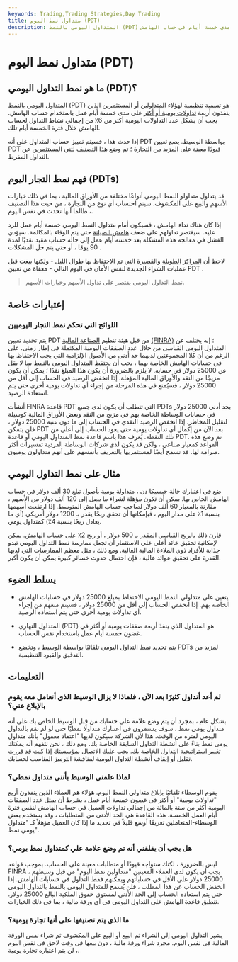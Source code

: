 ```yaml
---
keywords: Trading,Trading Strategies,Day Trading
title: متداول نمط اليوم (PDT)
description: المتداول اليومي بالنمط (PDT) هو تسمية تنظيمية للمتداولين الذين ينفذون أربعة تداولات يومية أو أكثر على مدى خمسة أيام في حساب الهامش.
---
```


# متداول نمط اليوم (PDT)
## ما هو نمط التداول اليومي (PDT)؟

المتداول اليومي بالنمط (PDT) هو تسمية تنظيمية لهؤلاء المتداولين أو المستثمرين الذين ينفذون أربعة [تداولات يومية أو أكثر](/daytrader) على مدى خمسة أيام عمل باستخدام حساب الهامش. يجب أن يشكل عدد التداولات اليومية أكثر من 6٪ من إجمالي نشاط التداول لحساب الهامش خلال فترة الخمسة أيام تلك.

إذا حدث هذا ، فسيتم تمييز حساب المتداول على أنه PDT بواسطة الوسيط. يضع تعيين PDT قيودًا معينة على المزيد من التجارة ؛ تم وضع هذا التصنيف لثني المستثمرين عن التداول المفرط.

## فهم نمط التجار اليوم (PDTs)

قد يتداول متداولو النمط اليومي أنواعًا مختلفة من الأوراق المالية ، بما في ذلك خيارات الأسهم والبيع على المكشوف. سيتم احتساب أي نوع من التجارة ، من حيث هذا التصنيف ، طالما أنها تحدث في نفس اليوم.

إذا كان هناك نداء الهامش ، فسيكون أمام متداول النمط اليومي خمسة أيام عمل للرد عليه. سيقتصر تداولهم على ضعف [هامش الصيانة](/maintenancemargin) حتى يتم الوفاء بالمكالمة. سيؤدي الفشل في معالجة هذه المشكلة بعد خمسة أيام عمل إلى حالة حساب مقيد نقديًا لمدة 90 يومًا ، أو حتى يتم حل المشكلات .

لاحظ أن [المراكز](/short) [الطويلة](/long) والقصيرة التي تم الاحتفاظ بها طوال الليل - ولكنها بيعت قبل عمليات الشراء الجديدة لنفس الأمان في اليوم التالي - معفاة من تعيين PDT .

> نمط التداول اليومي يقتصر على تداول الأسهم وخيارات الأسهم.

>

## إعتبارات خاصة

### اللوائح التي تحكم نمط التجار اليوميين

يتم تحديد تعيين PDT من قبل هيئة تنظيم [الصناعة المالية](/finra) [(FINRA)](/finra) ؛ إنه يختلف عن المتداول اليومي القياسي من خلال عدد الصفقات اليومية المكتملة في إطار زمني. على الرغم من أن كلا المجموعتين لديهما حد أدنى من الأصول الإلزامية التي يجب الاحتفاظ بها في حسابات الهامش الخاصة بهما ، يجب أن يحتفظ المتداول اليومي بالنمط بما لا يقل عن 25000 دولار في حسابه. لا يلزم بالضرورة أن يكون هذا المبلغ نقدًا ؛ يمكن أن يكون مزيجًا من النقد والأوراق المالية المؤهلة. إذا انخفض الرصيد في الحساب إلى أقل من 25000 دولار ، فسيُمنع في هذه المرحلة من إجراء أي تداولات يومية أخرى حتى يتم استعادة الرصيد.

أنشأت FINRA قاعدة PDT التي تتطلب أن يكون لدى جميع PDTs بحد أدنى 25000 دولار في حسابات الوساطة الخاصة بهم في مزيج من النقد وبعض الأوراق المالية كوسيلة لتقليل المخاطر. إذا انخفض الرصيد النقدي في الحساب إلى ما دون عتبة 25000 دولار ، فلن يتمكن PDT بعد الآن من إكمال أي تداولات يومية حتى يعود الحساب إلى أعلى من تلك النقطة. يُعرف هذا باسم قاعدة نمط المتداول اليومي أو قاعدة PDT. تم وضع هذه القواعد كمعيار صناعي ، ولكن قد يكون لدى شركات الوساطة الفردية تفسيرات أكثر صرامة لها. قد تسمح أيضًا لمستثمريها بالتعريف بأنفسهم على أنهم متداولون يوميون.

## مثال على نمط التداول اليومي

ضع في اعتبارك حالة جيسيكا دن ، متداولة يومية بأصول تبلغ 30 ألف دولار في حساب الهامش الخاص بها. يمكن أن تكون مؤهلة لشراء ما يصل إلى 120 ألف دولار من الأسهم ، مقارنة بالمعيار 60 ألف دولار لصاحب حساب الهامش المتوسط. إذا ارتفعت أسهمها بنسبة 1٪ على مدار اليوم ، فبإمكانها أن تحقق ربحًا يقدر بـ 1200 دولار أمريكي (أي ما يعادل ربحًا بنسبة 4٪) كمتداول يومي.

قارن ذلك بالربح القياسي المقدر بـ 500 دولار ، أو ربح 2٪ على حساب الهامش. يمكن لإمكانية تحقيق عائد أعلى على الاستثمار أن تجعل ممارسة نمط التداول اليومي تبدو جذابة للأفراد ذوي الملاءة المالية العالية. ومع ذلك ، مثل معظم الممارسات التي لديها القدرة على تحقيق عوائد عالية ، فإن احتمال حدوث خسائر كبيرة يمكن أن يكون أكبر.

## يسلط الضوء

- يتعين على متداولي النمط اليومي الاحتفاظ بمبلغ 25000 دولار في حسابات الهامش الخاصة بهم. إذا انخفض الحساب إلى أقل من 25000 دولار ، فسيتم منعهم من إجراء أي تداولات يومية أخرى حتى يتم استعادة الرصيد.

- المتداول النهاري (PDT) هو المتداول الذي ينفذ أربعة صفقات يومية أو أكثر في غضون خمسة أيام عمل باستخدام نفس الحساب.

- يتم تحديد نمط التداول اليومي تلقائيًا بواسطة الوسيط ، وتخضع PDTs لمزيد من التدقيق والقيود التنظيمية.

## التعليمات

### لم أعد أتداول كثيرًا بعد الآن ، فلماذا لا يزال الوسيط الذي أتعامل معه يقوم بالإبلاغ عني؟

بشكل عام ، بمجرد أن يتم وضع علامة على حسابك من قبل الوسيط الخاص بك على أنه متداول يومي نمط ، سوف يستمرون في اعتبارك متداولًا نمطيًا حتى لو لم تقم بالتداول اليومي لفترة من الوقت. هذا لأن الشركة سيكون لديها "اعتقاد معقول" بأنك متداول يومي نمط بناءً على أنشطة التداول السابقة الخاصة بك. ومع ذلك ، نحن نتفهم أنه يمكنك تغيير استراتيجية التداول الخاصة بك. يجب عليك الاتصال بمؤسستك إذا كنت قد قررت تقليل أو إيقاف أنشطة التداول اليومية لمناقشة الترميز المناسب لحسابك.

### لماذا علمني الوسيط بأنني متداول نمطي؟

يقوم الوسطاء تلقائيًا بإبلاغ متداولي النمط اليوم. هؤلاء هم العملاء الذين ينفذون أربع "تداولات يومية" أو أكثر في غضون خمسة أيام عمل ، بشرط أن يمثل عدد الصفقات اليومية أكثر من ستة بالمائة من إجمالي تداولات العميل في حساب الهامش لنفس فترة أيام العمل الخمسة. هذه القاعدة هي الحد الأدنى من المتطلبات ، وقد يستخدم بعض الوسطاء-المتعاملين تعريفًا أوسع قليلاً في تحديد ما إذا كان العميل مؤهلاً كـ "متداول يومي نمط".

### هل يجب أن يقلقني أنه تم وضع علامة علي كمتداول نمط يومي؟

ليس بالضرورة ، لكنك ستواجه قيودًا أو متطلبات معينة على الحساب. بموجب قواعد FINRA ، يجب أن يكون لدى العملاء المعينين "متداولين نمط اليوم" من قبل وسيطهم 25000 دولار على الأقل في حساباتهم ويمكنهم فقط التداول في حسابات الهامش. إذا انخفض الحساب عن هذا المطلب ، فلن يُسمح للمتداول اليومي بالنمط بالتداول اليومي حتى يتم استعادة الحساب إلى الحد الأدنى لمستوى حقوق الملكية البالغ 25000 دولار. تنطبق قاعدة الهامش على التداول اليومي في أي ورقة مالية ، بما في ذلك الخيارات.

### ما الذي يتم تصنيفها على أنها تجارة يومية؟

يشير التداول اليومي إلى الشراء ثم البيع أو البيع على المكشوف ثم شراء نفس الورقة المالية في نفس اليوم. مجرد شراء ورقة مالية ، دون بيعها في وقت لاحق في نفس اليوم ، لن يتم اعتباره تجارة يومية.

